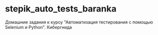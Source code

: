# stepik_auto_tests_baranka
Домашние задания к курсу "Автоматизация тестирования с помощью Selenium и Python".
Кибергнида
